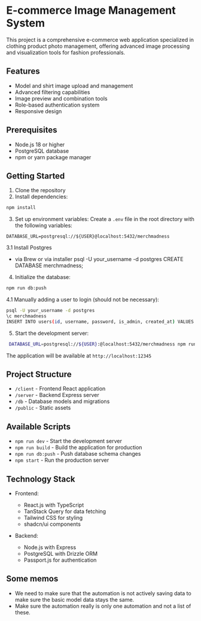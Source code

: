 # E-commerce Image Management System

This project is a comprehensive e-commerce web application specialized in clothing product photo management, offering advanced image processing and visualization tools for fashion professionals.

## Features

- Model and shirt image upload and management
- Advanced filtering capabilities
- Image preview and combination tools
- Role-based authentication system
- Responsive design

## Prerequisites

- Node.js 18 or higher
- PostgreSQL database
- npm or yarn package manager

## Getting Started

1. Clone the repository
2. Install dependencies:

```bash
npm install
```

3. Set up environment variables:
   Create a `.env` file in the root directory with the following variables:

```env
DATABASE_URL=postgresql://${USER}@localhost:5432/merchmadness
```

3.1 Install Postgres

- via Brew or via installer
  psql -U your_username -d postgres
  CREATE DATABASE merchmadness;

4. Initialize the database:

```bash
npm run db:push
```

4.1
Manually adding a user to login (should not be necessary):

```bash
psql -U your_username -d postgres
\c merchmadness
INSERT INTO users(id, username, password, is_admin, created_at) VALUES (12345, 'fziller', 'fziller', true, '2013-01-01 08:45:00 PST');
```

5. Start the development server:

```bash
 DATABASE_URL=postgresql://${USER}:@localhost:5432/merchmadness npm run dev
```

The application will be available at `http://localhost:12345`

## Project Structure

- `/client` - Frontend React application
- `/server` - Backend Express server
- `/db` - Database models and migrations
- `/public` - Static assets

## Available Scripts

- `npm run dev` - Start the development server
- `npm run build` - Build the application for production
- `npm run db:push` - Push database schema changes
- `npm start` - Run the production server

## Technology Stack

- Frontend:

  - React.js with TypeScript
  - TanStack Query for data fetching
  - Tailwind CSS for styling
  - shadcn/ui components

- Backend:
  - Node.js with Express
  - PostgreSQL with Drizzle ORM
  - Passport.js for authentication

## Some memos

- We need to make sure that the automation is not actively saving data to make sure the basic model data stays the same.
- Make sure the automation really is only one automation and not a list of these.
